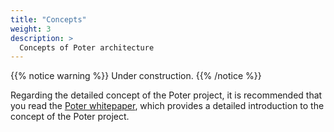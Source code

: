 ```yaml
---
title: "Concepts"
weight: 3
description: >
  Concepts of Poter architecture
---
```


{{% notice warning %}}
Under construction.
{{% /notice %}}

Regarding the detailed concept of the Poter project, it is recommended that you read the [Poter whitepaper](/documents/whitepaperpoter.pdf), which provides a detailed introduction to the concept of the Poter project.